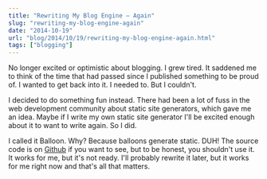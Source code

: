 ```yaml
---
title: "Rewriting My Blog Engine – Again"
slug: "rewriting-my-blog-engine-again"
date: "2014-10-19"
url: "blog/2014/10/19/rewriting-my-blog-engine-again.html"
tags: ["blogging"]
---
```



No longer excited or optimistic about blogging. I grew tired. It saddened me to think of the time that had passed since I published something to be proud of. I wanted to get back into it. I needed to. But I couldn't.

I decided to do something fun instead. There had been a lot of fuss in the web development community about static site generators, which gave me an idea. Maybe if I write my own static site generator I'll be excited enough about it to want to write again. So I did.

I called it Balloon. Why? Because balloons generate static. DUH! The source code is on [Github](https://github.com/gschier/balloon) if you want to see, but to be honest, you shouldn't use it. It works for me, but it's not ready. I'll probably rewrite it later, but it works for me right now and that's all that matters.

